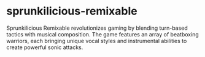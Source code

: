 # sprunkilicious-remixable
Sprunkilicious Remixable revolutionizes gaming by blending turn-based tactics with musical composition. The game features an array of beatboxing warriors, each bringing unique vocal styles and instrumental abilities to create powerful sonic attacks.
